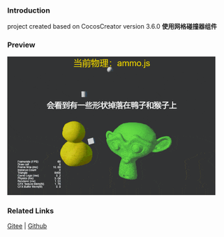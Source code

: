 ### Introduction

project created based on CocosCreator version 3.6.0 **使用网格碰撞器组件** 

### Preview
![image](../../../gif/202203/2022030423.gif)

### Related Links
[Gitee](https://gitee.com/mirrors_cocos-creator/example-3d/blob/master/physics-3d/assets/cases/scenes) | [Github](https://github.com/cocos-creator/example-3d/blob/master/physics-3d/assets/cases/scenes)